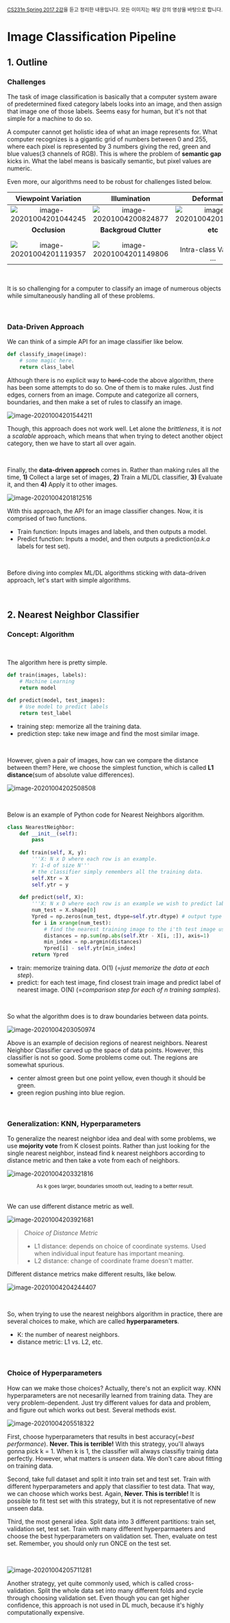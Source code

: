 <sup> [CS231n Spring 2017 2강](https://www.youtube.com/watch?v=OoUX-nOEjG0&list=PLC1qU-LWwrF64f4QKQT-Vg5Wr4qEE1Zxk&index=2)을 듣고 정리한 내용입니다. 모든 이미지는 해당 강의 영상을 바탕으로 합니다.</sup>



# Image Classification Pipeline



## 1. Outline



### Challenges



 The task of image classification is basically that a computer system aware of predetermined fixed category labels looks into an image, and then assign that image one of those labels. Seems easy for human, but it's not that simple for a machine to do so.

 A computer cannot get holistic idea of what an image represents for. What computer recognizes is a gigantic grid of numbers  between 0 and 255, where each pixel is represented by 3 numbers giving the red, green and blue values(3 channels of RGB). This is where the problem of **semantic gap** kicks in. What the label means is basically semantic, but pixel values are numeric. 

 Even more, our algorithms need to be robust for challenges listed below. 

|                     Viewpoint Variation                      |                         Illumination                         |                         Deformation                          |
| :----------------------------------------------------------: | :----------------------------------------------------------: | :----------------------------------------------------------: |
| ![image-20201004201044245](images/image-20201004201044245.png) | ![image-20201004200824877](images/image-20201004200824877.png) | ![image-20201004201109640](images/image-20201004201109640.png) |
|                        **Occlusion**                         |                    **Backgroud Clutter**                     |                           **etc**                            |
| ![image-20201004201119357](images/image-20201004201119357.png) | ![image-20201004201149806](images/image-20201004201149806.png) |                <br>Intra-class Variation<br>…                |

<br>

 It is so challenging for a computer to classify an image of numerous objects while simultaneously handling all of these problems.

<br>

### Data-Driven Approach



 We can think of a simple API for an image classifier like below.



```python
def classify_image(image):
    # some magic here.
    return class_label
```



 Although there is no explicit way to ~~hard-~~code the above algorithm, there has been some attempts to do so. One of them is to make rules. Just find edges, corners from an image. Compute and categorize all corners, boundaries, and then make a set of rules to classify an image. 



![image-20201004201544211](images/image-20201004201544211.png)

 Though, this approach does not work well. Let alone the *brittleness*, it is *not* a *scalable* approach, which means that when trying to detect another object category, then we have to start all over again.

<br>

 Finally, the **data-driven approch** comes in. Rather than making rules all the time, **1)** Collect a large set of images, **2)** Train a ML/DL classifier, **3)** Evaluate it, and then **4)** Apply it to other images.

![image-20201004201812516](images/image-20201004201812516.png)



 With this approach, the API for an image classifier changes. Now, it is comprised of two functions.

* Train function: Inputs images and labels, and then outputs a model.
* Predict function: Inputs a model, and then outputs a prediction(*a.k.a* labels for test set). 

<br>

 Before diving into complex ML/DL algorithms sticking with data-driven approach, let's start with simple algorithms.

<br>

## 2. Nearest Neighbor Classifier



### Concept: Algorithm

<br>

 The algorithm here is pretty simple. 

```python
def train(images, labels):
    # Machine Learning
    return model

def predict(model, test_images):
    # Use model to predict labels
    return test_label
```

* training step: memorize all the training data.
* prediction step: take new image and find the most similar image.

<br>

 However, given a pair of images, how can we compare the distance between them? Here, we choose the simplest function, which is called **L1 distance**(sum of absolute value differences).

![image-20201004202508508](images/image-20201004202508508.png)



<br>

 Below is an example of Python code for Nearest Neighbors algorithm.

```python
class NearestNeighbor:
    def __init__(self):
        pass
    
    def train(self, X, y):
        '''X: N x D where each row is an example.
        Y: 1-d of size N'''
        # the classifier simply remembers all the training data.
        self.Xtr = X
        self.ytr = y
    
    def predict(self, X):
        '''X: N x D where each row is an example we wish to predict label for.'''
        num_test = X.shape[0]
        Ypred = np.zeros(num_test, dtype=self.ytr.dtype) # output type should match the input type.
        for i in xrange(num_test):
            # find the nearest training image to the i'th test image using L1 distance.
            distances = np.sum(np.abs(self.Xtr - X[i, :]), axis=1)
            min_index = np.argmin(distances)
            Ypred[i] - self.ytr[min_index]
        return Ypred
```

- train: memorize training data. O(1)  (=*just memorize the data at each step*).
- predict: for each test image, find closest train image and predict label of nearest image. O(N) (=*comparison step for each of n training samples*).

<br>

 So what the algorithm does is to draw boundaries between data points.

![image-20201004203050974](images/image-20201004203050974.png)

 Above is an example of decision regions of nearest neighbors. Nearest Neighbor Classifier carved up the space of data points. However, this classifier is not so good. Some problems come out. The regions are somewhat spurious.

* center almost green but one point yellow, even though it should be green.
* green region pushing into blue region.

<br>

 ### Generalization: KNN, Hyperparameters



 To generalize the nearest neighbor idea and deal with some problems, we use **mojority vote** from K closest points. Rather than just looking for the single nearest neighbor, instead find k nearest neighbors according to distance metric and then take a vote from each of neighbors.



![image-20201004203321816](images/image-20201004203321816.png)

<center><sup>As k goes larger, boundaries smooth out, leading to a better result.</sup></center>



<br>

 We can use different distance metric as well. 

![image-20201004203921681](images/image-20201004203921681.png)



> *Choice of Distance Metric*
>
> * L1 distance: depends on choice of coordinate systems. Used when individual input feature has important meaning.
> * L2 distance: change of coordinate frame doesn't matter.  



 Different distance metrics make different results, like below.

![image-20201004204244407](images/image-20201004204244407.png)

<br>

 So, when trying to use the nearest neighbors algorithm in practice, there are several choices to make, which are called **hyperparameters**.

* K: the number of nearest neighbors.
* distance metric: L1 vs. L2, etc.

<br>

### Choice of Hyperparameters



 How can we make those choices? Actually, there's not an explicit way. KNN hyperparameters are not necesarilly learned from training data. They are very problem-dependent. Just try different values for data and problem, and figure out which works out best. Several methods exist.

![image-20201004205518322](images/image-20201004205518322.png)



 First, choose hyperparameters that results in best accuracy(*=best performance*). **Never. This is terrible!** With this strategy, you'll always gonna pick k = 1. When k is 1, the classifier will always classifiy trainig data perfectly. However, what matters is *unseen* data. We don't care about fitting on training data. 

 Second, take full dataset and split it into train set and test set. Train with different hyperparameters and apply that classifier to test data. That way, we can choose which works best. Again, **Never. This is terrible!** It is possible to fit test set with this strategy, but it is not representative of new unseen data.

 Third, the most general idea. Split data into 3 different partitions: train set, validation set, test set. Train with many different hyperparmaeters and choose the best hyperparameters on validation set. Then, evaluate on test set. Remember, you should only run ONCE on the test set.

<br>

![image-20201004205711281](images/image-20201004205711281.png)

 Another strategy, yet quite commonly used, which is called cross-validation. Split the whole data set into many different folds and cycle through choosing validation set. Even though you can get higher confidence, this approach is not used in DL much, because it's highly computationally expensive.





